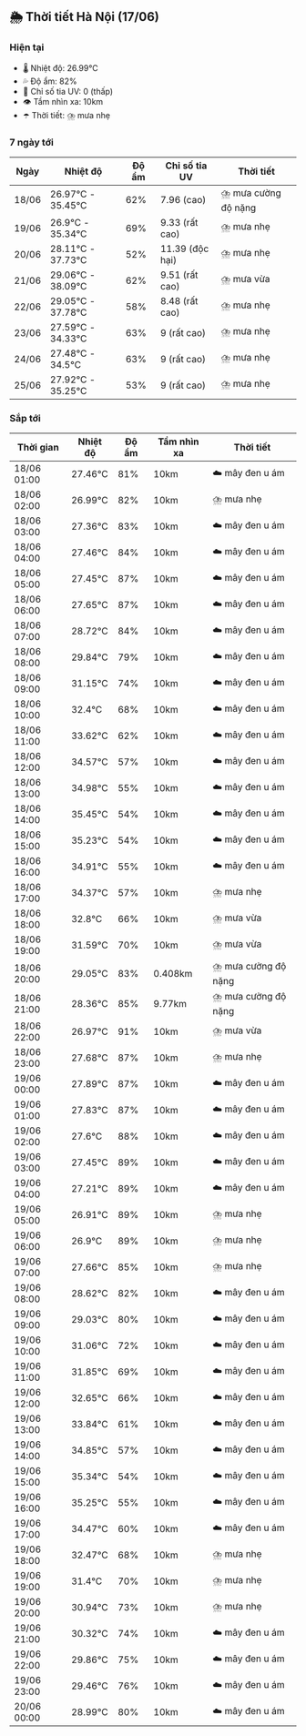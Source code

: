 ## 🌦️ Thời tiết Hà Nội (17/06)

### Hiện tại

- 🌡️ Nhiệt độ: 26.99℃
- 💦 Độ ẩm: 82%
- 🌟 Chỉ số tia UV: 0 (thấp)
- 👁️ Tầm nhìn xa: 10km
- ☂️ Thời tiết: ⛈️ mưa nhẹ

### 7 ngày tới

| Ngày | Nhiệt độ | Độ ẩm | Chỉ số tia UV | Thời tiết |
| --- | --- | --- | --- | --- |
| 18/06 | 26.97℃ - 35.45℃ | 62% | 7.96 (cao) | ⛈️ mưa cường độ nặng |
| 19/06 | 26.9℃ - 35.34℃ | 69% | 9.33 (rất cao) | ⛈️ mưa nhẹ |
| 20/06 | 28.11℃ - 37.73℃ | 52% | 11.39 (độc hại) | ⛈️ mưa nhẹ |
| 21/06 | 29.06℃ - 38.09℃ | 62% | 9.51 (rất cao) | ⛈️ mưa vừa |
| 22/06 | 29.05℃ - 37.78℃ | 58% | 8.48 (rất cao) | ⛈️ mưa nhẹ |
| 23/06 | 27.59℃ - 34.33℃ | 63% | 9 (rất cao) | ⛈️ mưa nhẹ |
| 24/06 | 27.48℃ - 34.5℃ | 63% | 9 (rất cao) | ⛈️ mưa nhẹ |
| 25/06 | 27.92℃ - 35.25℃ | 53% | 9 (rất cao) | ⛈️ mưa nhẹ |

### Sắp tới

| Thời gian | Nhiệt độ | Độ ẩm | Tầm nhìn xa | Thời tiết |
| --- | --- | --- | --- | --- |
| 18/06 01:00 | 27.46℃ | 81% | 10km | ☁️ mây đen u ám |
| 18/06 02:00 | 26.99℃ | 82% | 10km | ⛈️ mưa nhẹ |
| 18/06 03:00 | 27.36℃ | 83% | 10km | ☁️ mây đen u ám |
| 18/06 04:00 | 27.46℃ | 84% | 10km | ☁️ mây đen u ám |
| 18/06 05:00 | 27.45℃ | 87% | 10km | ☁️ mây đen u ám |
| 18/06 06:00 | 27.65℃ | 87% | 10km | ☁️ mây đen u ám |
| 18/06 07:00 | 28.72℃ | 84% | 10km | ☁️ mây đen u ám |
| 18/06 08:00 | 29.84℃ | 79% | 10km | ☁️ mây đen u ám |
| 18/06 09:00 | 31.15℃ | 74% | 10km | ☁️ mây đen u ám |
| 18/06 10:00 | 32.4℃ | 68% | 10km | ☁️ mây đen u ám |
| 18/06 11:00 | 33.62℃ | 62% | 10km | ☁️ mây đen u ám |
| 18/06 12:00 | 34.57℃ | 57% | 10km | ☁️ mây đen u ám |
| 18/06 13:00 | 34.98℃ | 55% | 10km | ☁️ mây đen u ám |
| 18/06 14:00 | 35.45℃ | 54% | 10km | ☁️ mây đen u ám |
| 18/06 15:00 | 35.23℃ | 54% | 10km | ☁️ mây đen u ám |
| 18/06 16:00 | 34.91℃ | 55% | 10km | ☁️ mây đen u ám |
| 18/06 17:00 | 34.37℃ | 57% | 10km | ⛈️ mưa nhẹ |
| 18/06 18:00 | 32.8℃ | 66% | 10km | ⛈️ mưa vừa |
| 18/06 19:00 | 31.59℃ | 70% | 10km | ⛈️ mưa vừa |
| 18/06 20:00 | 29.05℃ | 83% | 0.408km | ⛈️ mưa cường độ nặng |
| 18/06 21:00 | 28.36℃ | 85% | 9.77km | ⛈️ mưa cường độ nặng |
| 18/06 22:00 | 26.97℃ | 91% | 10km | ⛈️ mưa vừa |
| 18/06 23:00 | 27.68℃ | 87% | 10km | ⛈️ mưa nhẹ |
| 19/06 00:00 | 27.89℃ | 87% | 10km | ☁️ mây đen u ám |
| 19/06 01:00 | 27.83℃ | 87% | 10km | ☁️ mây đen u ám |
| 19/06 02:00 | 27.6℃ | 88% | 10km | ☁️ mây đen u ám |
| 19/06 03:00 | 27.45℃ | 89% | 10km | ☁️ mây đen u ám |
| 19/06 04:00 | 27.21℃ | 89% | 10km | ☁️ mây đen u ám |
| 19/06 05:00 | 26.91℃ | 89% | 10km | ⛈️ mưa nhẹ |
| 19/06 06:00 | 26.9℃ | 89% | 10km | ⛈️ mưa nhẹ |
| 19/06 07:00 | 27.66℃ | 85% | 10km | ⛈️ mưa nhẹ |
| 19/06 08:00 | 28.62℃ | 82% | 10km | ☁️ mây đen u ám |
| 19/06 09:00 | 29.03℃ | 80% | 10km | ☁️ mây đen u ám |
| 19/06 10:00 | 31.06℃ | 72% | 10km | ☁️ mây đen u ám |
| 19/06 11:00 | 31.85℃ | 69% | 10km | ☁️ mây đen u ám |
| 19/06 12:00 | 32.65℃ | 66% | 10km | ☁️ mây đen u ám |
| 19/06 13:00 | 33.84℃ | 61% | 10km | ☁️ mây đen u ám |
| 19/06 14:00 | 34.85℃ | 57% | 10km | ☁️ mây đen u ám |
| 19/06 15:00 | 35.34℃ | 54% | 10km | ☁️ mây đen u ám |
| 19/06 16:00 | 35.25℃ | 55% | 10km | ☁️ mây đen u ám |
| 19/06 17:00 | 34.47℃ | 60% | 10km | ☁️ mây đen u ám |
| 19/06 18:00 | 32.47℃ | 68% | 10km | ⛈️ mưa nhẹ |
| 19/06 19:00 | 31.4℃ | 70% | 10km | ⛈️ mưa nhẹ |
| 19/06 20:00 | 30.94℃ | 73% | 10km | ⛈️ mưa nhẹ |
| 19/06 21:00 | 30.32℃ | 74% | 10km | ☁️ mây đen u ám |
| 19/06 22:00 | 29.86℃ | 75% | 10km | ☁️ mây đen u ám |
| 19/06 23:00 | 29.46℃ | 76% | 10km | ☁️ mây đen u ám |
| 20/06 00:00 | 28.99℃ | 80% | 10km | ☁️ mây đen u ám |
